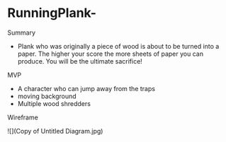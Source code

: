 # RunningPlank-

Summary
- Plank who was originally a piece of wood is about to be turned into a paper. 
The higher your score the more sheets of paper you can produce. You will be the ultimate sacrifice!

 MVP
 - A character who can jump away from the traps 
 - moving background
 - Multiple wood shredders

Wireframe

![](Copy of Untitled Diagram.jpg)
